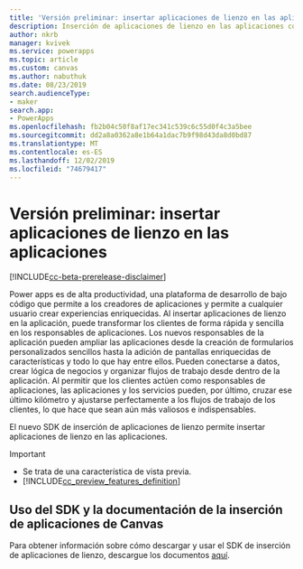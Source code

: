 ```yaml
---
title: 'Versión preliminar: insertar aplicaciones de lienzo en las aplicaciones | Microsoft Docs'
description: Inserción de aplicaciones de lienzo en las aplicaciones con el nuevo SDK de inserción en PowerApps
author: nkrb
manager: kvivek
ms.service: powerapps
ms.topic: article
ms.custom: canvas
ms.author: nabuthuk
ms.date: 08/23/2019
search.audienceType:
- maker
search.app:
- PowerApps
ms.openlocfilehash: fb2b04c50f8af17ec341c539c6c55d0f4c3a5bee
ms.sourcegitcommit: dd2a8a0362a8e1b64a1dac7b9f98d43da8d0bd87
ms.translationtype: MT
ms.contentlocale: es-ES
ms.lasthandoff: 12/02/2019
ms.locfileid: "74679417"
---
```

# <a name="preview-embed-canvas-apps-in-your-applications"></a>Versión preliminar: insertar aplicaciones de lienzo en las aplicaciones

[!INCLUDE[cc-beta-prerelease-disclaimer](../../includes/cc-beta-prerelease-disclaimer.md)]

Power apps es de alta productividad, una plataforma de desarrollo de bajo código que permite a los creadores de aplicaciones y permite a cualquier usuario crear experiencias enriquecidas. Al insertar aplicaciones de lienzo en la aplicación, puede transformar los clientes de forma rápida y sencilla en los responsables de aplicaciones. Los nuevos responsables de la aplicación pueden ampliar las aplicaciones desde la creación de formularios personalizados sencillos hasta la adición de pantallas enriquecidas de características y todo lo que hay entre ellos. Pueden conectarse a datos, crear lógica de negocios y organizar flujos de trabajo desde dentro de la aplicación. Al permitir que los clientes actúen como responsables de aplicaciones, las aplicaciones y los servicios pueden, por último, cruzar ese último kilómetro y ajustarse perfectamente a los flujos de trabajo de los clientes, lo que hace que sean aún más valiosos e indispensables.

El nuevo SDK de inserción de aplicaciones de lienzo permite insertar aplicaciones de lienzo en las aplicaciones. 

> [!IMPORTANT]
> - Se trata de una característica de vista previa.
> - [!INCLUDE[cc_preview_features_definition](../../includes/cc-preview-features-definition.md)] 

## <a name="using-the-canvas-apps-embedding-sdk-and-documentation"></a>Uso del SDK y la documentación de la inserción de aplicaciones de Canvas

Para obtener información sobre cómo descargar y usar el SDK de inserción de aplicaciones de lienzo, descargue los documentos [aquí](https://download.microsoft.com/download/e/6/0/e605470b-c6f4-461c-92e7-936091bf7e3c/CanvasApps-Embedding-SDK-PublicPreview.pdf).



